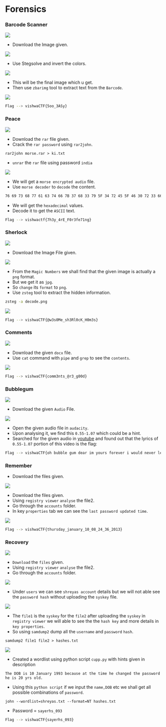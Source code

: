 # Forensics
### Barcode Scanner

![](https://github.com/a3x3k/Bi0s/Vishwa_Ctf/Assets/1.png?raw=true)
 - Download the Image given.

![](https://github.com/a3x3k/Bi0s/Vishwa_Ctf/Assets/2.jpg?raw=true)

- Use Stegsolve and invert the colors.

![](https://github.com/a3x3k/Bi0s/Vishwa_Ctf/Assets/3.png?raw=true)

- This will be the final image which u get.
- Then use `zbarimg` tool to extract text from the `Barcode`.

![](https://github.com/a3x3k/Bi0s/Vishwa_Ctf/Assets/4.png?raw=true)

```sh
Flag --> vishwaCTF{5oo_3ASy}
```

### Peace

![](https://github.com/a3x3k/Bi0s/Vishwa_Ctf/Assets/5.png?raw=true)

- Download the `rar` file given.
- Crack the `rar password` using `rar2john`.

```
rar2john morse.rar > ki.txt
```

- `unrar` the `rar` file using password `india`

![](https://github.com/a3x3k/Bi0s/Vishwa_Ctf/Assets/6.png?raw=true)

- We will get a `morse encrypted audio` file.
- Use `morse decoder` to `decode` the content.

```sh
76 69 73 68 77 61 63 74 66 7B 37 68 33 79 5F 34 72 45 5F 46 30 72 33 66 65 37 31 6E 67 7D
```

- We will get the `hexadecimal` values.
- Decode it to get the `ASCII` text.

```sh
Flag --> vishwactf{7h3y_4rE_F0r3fe71ng}
```

### Sherlock

![](https://github.com/a3x3k/Bi0s/Vishwa_Ctf/Assets/7.png?raw=true)

- Download the Image File given.

![](https://github.com/a3x3k/Bi0s/Vishwa_Ctf/Assets/8.jpg?raw=true)

- From the `Magic Numbers` we shall find that the given image is actually a `png` format.
- But we get it as `jpg`.
- So `change` its `format` to `png`.
- Use `zsteg` tool to extract the hidden information.

```sh
zsteg -a decode.png
```

![](https://github.com/a3x3k/Bi0s/Vishwa_Ctf/Assets/9.png?raw=true)

```sh
Flag --> vishwaCTF{@w3s0Me_sh3Rl0cK_H0m3s}
```

### Comments

![](https://github.com/a3x3k/Bi0s/Vishwa_Ctf/Assets/10.png?raw=true)

- Download the given `docx` file.
- Use `cat` command with `pipe` and `grep` to see the `contents`.

![](https://github.com/a3x3k/Bi0s/Vishwa_Ctf/Assets/12.png?raw=true)

```sh
Flag --> vishwaCTF{comm3nts_@r3_g00d}
```

### Bubblegum

![](https://github.com/a3x3k/Bi0s/Vishwa_Ctf/Assets/13.png?raw=true)

- Download the given `Audio` File.

![](https://github.com/a3x3k/Bi0s/Vishwa_Ctf/Assets/14.png?raw=true)

- Open the given audio file in `audacity`.
- Upon analysing it, we find this `0.55-1.07` which could be a hint.
- Searched for the given audio in [youtube](https://youtu.be/5x441jo1-sg ) and found out that the lyrics of `0.55-1.07` portion of this video is the flag:

```sh
Flag --> vishwaCTF{oh bubble gum dear im yours forever i would never let them take your bubblegum away}
```

### Remember

- Download the files given.

![](https://github.com/a3x3k/Bi0s/Vishwa_Ctf/Assets/16.png?raw=true)

- Download the files given.
- Using `registry viewer` `analyse` the file2.
- Go through the `accounts` folder.
- In key `properties` tab we can see the `last password updated time`.

![](https://github.com/a3x3k/Bi0s/Vishwa_Ctf/Assets/19.png?raw=true)

```sh
Flag --> vishwaCTF{thursday_january_10_08_24_36_2013}
```

### Recovery

![](https://github.com/a3x3k/Bi0s/Vishwa_Ctf/Assets/17.png?raw=true)

- `Download` the `files` given.
- Using `registry viewer` `analyse` the file2.
- Go through the `accounts` folder.

![](https://github.com/a3x3k/Bi0s/Vishwa_Ctf/Assets/21.png?raw=true)

- Under `users` we can see `shreyas account` details but we will not able see the `password hash` without uploading the `syskey` file.

![](https://github.com/a3x3k/Bi0s/Vishwa_Ctf/Assets/20.png?raw=true)

- The `file1` is the `syskey` for the `file2` after uploading the `syskey` in `registry viewer` we will able to see the the `hash key` and more details in `key properties`.
- So using `samdump2` dump all the `username` and `password` `hash`.

```
samdump2 file1 file2 > hashes.txt
```

![](https://github.com/a3x3k/Bi0s/Vishwa_Ctf/Assets/23.png?raw=true)

- Created a wordlist using python script `cupp.py` with hints given in description 

`The DOB is 10 January 1993 because at the time he changed the password he is 20 yrs old.`

- Using this `python script` if we input the `name,DOB` etc we shall get all possible combinations of `password`.

```
john --wordlist=shreyas.txt --format=NT hashes.txt
```

- Password = `sayerhs_093`

```sh
Flag --> vishwaCTF{sayerhs_093}
```
